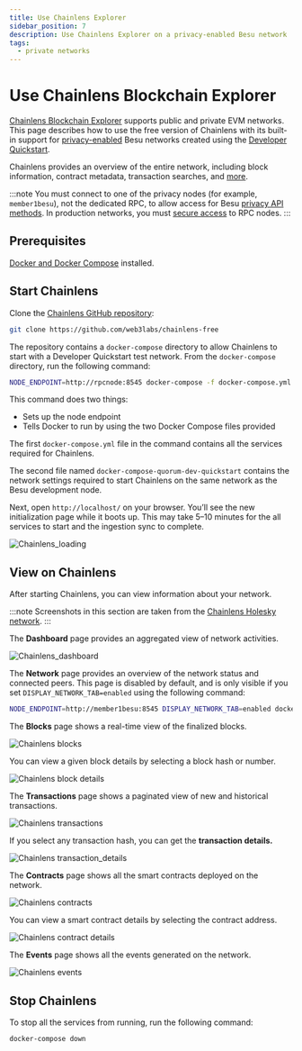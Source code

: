 ```yaml
---
title: Use Chainlens Explorer
sidebar_position: 7
description: Use Chainlens Explorer on a privacy-enabled Besu network
tags:
  - private networks
---
```


# Use Chainlens Blockchain Explorer

[Chainlens Blockchain Explorer](https://chainlens.com/) supports public and private EVM networks.
This page describes how to use the free version of Chainlens with its built-in support for
[privacy-enabled](../../concepts/privacy/index.md) Besu networks created using the
[Developer Quickstart](../../tutorials/quickstart.md).

Chainlens provides an overview of the entire network, including block information, contract
metadata, transaction searches, and [more](https://chainlens.com/).

:::note
You must connect to one of the privacy nodes (for example, `member1besu`), not the dedicated RPC, to
allow access for Besu [privacy API methods](../../reference/api/index.md#priv-methods).
In production networks, you must [secure access](../../../public-networks/how-to/use-besu-api/authenticate.md)
to RPC nodes.
:::

## Prerequisites

[Docker and Docker Compose](https://docs.docker.com/compose/install/) installed.

## Start Chainlens

Clone the [Chainlens GitHub repository](https://github.com/web3labs/chainlens-free):

```bash
git clone https://github.com/web3labs/chainlens-free
```

The repository contains a `docker-compose` directory to allow Chainlens to start with a Developer
Quickstart test network.
From the `docker-compose` directory, run the following command:

```bash
NODE_ENDPOINT=http://rpcnode:8545 docker-compose -f docker-compose.yml -f chainlens-extensions/docker-compose-quorum-dev-quickstart.yml up
```

This command does two things:

- Sets up the node endpoint
- Tells Docker to run by using the two Docker Compose files provided

The first `docker-compose.yml` file in the command contains all the services required for Chainlens.

The second file named `docker-compose-quorum-dev-quickstart` contains the network settings required to start
Chainlens on the same network as the Besu development node.

Next, open `http://localhost/` on your browser.
You’ll see the new initialization page while it boots up.
This may take 5–10 minutes for the all services to start and the ingestion sync to complete.

![`Chainlens_loading`](../../../assets/images/chainlens-loading.png)

## View on Chainlens

After starting Chainlens, you can view information about your network.

:::note
Screenshots in this section are taken from the [Chainlens Holesky network](https://holesky.chainlens.com/dashboard).
:::

The **Dashboard** page provides an aggregated view of network activities.

![`Chainlens_dashboard`](../../../assets/images/chainlens-dashboard.png)

The **Network** page provides an overview of the network status and connected peers.
This page is disabled by default, and is only visible if you set `DISPLAY_NETWORK_TAB=enabled` using
the following command:

```bash
NODE_ENDPOINT=http://member1besu:8545 DISPLAY_NETWORK_TAB=enabled docker-compose -f docker-compose.yml -f chainlens-extensions/docker-compose-quorum-dev-quickstart.yml up
```

The **Blocks** page shows a real-time view of the finalized blocks.

![Chainlens blocks](../../../assets/images/chainlens-block.png)

You can view a given block details by selecting a block hash or number.

![Chainlens block details](../../../assets/images/chainlens-block-details.png)

The **Transactions** page shows a paginated view of new and historical transactions.

![Chainlens transactions](../../../assets/images/chainlens-transactions.png)

If you select any transaction hash, you can get the **transaction details.**

![Chainlens transaction_details](../../../assets/images/chainlens-transaction-details.png)

The **Contracts** page shows all the smart contracts deployed on the network.

![Chainlens contracts](../../../assets/images/chainlens-contracts.png)

You can view a smart contract details by selecting the contract address.

![Chainlens contract details](../../../assets/images/chainlens-contract-details.png)

The **Events** page shows all the events generated on the network.

![Chainlens events](../../../assets/images/chainlens-events.png)

## Stop Chainlens

To stop all the services from running, run the following command:

```bash
docker-compose down
```
